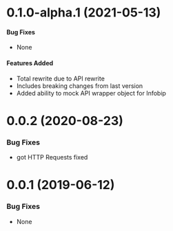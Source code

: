 <a name="0.1.0-alpha.1"></a>
# 0.1.0-alpha.1 (2021-05-13)

#### Bug Fixes
- None

#### Features Added
- Total rewrite due to API rewrite
- Includes breaking changes from last version
- Added ability to mock API wrapper object for Infobip

<a name="0.0.2"></a>
# 0.0.2 (2020-08-23)

### Bug Fixes
- got HTTP Requests fixed

<a name="0.0.1"></a>
# 0.0.1 (2019-06-12)

### Bug Fixes
- None
